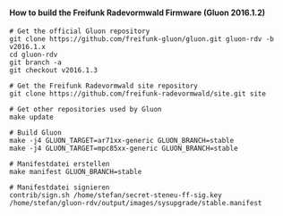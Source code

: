 #### How to build the Freifunk Radevormwald Firmware (Gluon 2016.1.2)
    
    # Get the official Gluon repository
    git clone https://github.com/freifunk-gluon/gluon.git gluon-rdv -b v2016.1.x
    cd gluon-rdv
    git branch -a
    git checkout v2016.1.3
    
    # Get the Freifunk Radevormwald site repository
    git clone https://github.com/freifunk-radevormwald/site.git site
    
    # Get other repositories used by Gluon
    make update
    
    # Build Gluon
    make -j4 GLUON_TARGET=ar71xx-generic GLUON_BRANCH=stable
    make -j4 GLUON_TARGET=mpc85xx-generic GLUON_BRANCH=stable
    
    # Manifestdatei erstellen
    make manifest GLUON_BRANCH=stable
    
    # Manifestdatei signieren
    contrib/sign.sh /home/stefan/secret-steneu-ff-sig.key /home/stefan/gluon-rdv/output/images/sysupgrade/stable.manifest
    
